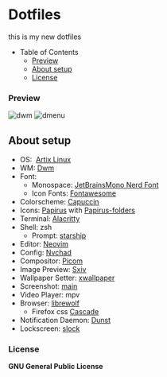 # Dotfiles

this is my new dotfiles

- Table of Contents
  - [Preview](#Preview)
  - [About setup](#About-setup)
  - [License](#License)

### Preview

![dwm](https://github.com/SweetMask4/dotfiles-v2/blob/screenshot/dwm.jpg?raw=true)
![dmenu](https://github.com/SweetMask4/dotfiles-v2/blob/screenshot/dmenu.jpg?raw=true)

## About setup

- OS:  [Artix Linux](https://wiki.artixlinux.org)
- WM: [Dwm](https://github.com/SweetMask4/dwm)
- Font:
  - Monospace: [JetBrainsMono Nerd Font](https://www.nerdfonts.com/font-downloads)
  - Icon Fonts: [Fontawesome](https://github.com/FortAwesome/Font-Awesome)
- Colorscheme: [Capuccin](https://github.com/catppuccin/gtk)
- Icons: [Papirus](https://github.com/PapirusDevelopmentTeam/papirus-icon-theme) with [Papirus-folders](https://github.com/catppuccin/papirus-folders)
- Terminal: [Alacritty](https://github.com/alacritty/alacritty)
- Shell: zsh
  - Prompt: [starship](https://github.com/AtifChy/dotfiles/blob/main/.config/starship.toml)
- Editor: [Neovim](https://github.com/AtifChy/dotfiles/tree/main/.config/nvim)
- Config: [Nvchad](https://nvchad.github.io/)
- Compositor: [Picom](https://github.com/AtifChy/dotfiles/blob/main/.config/picom/picom.conf)
- Image Preview: [Sxiv](https://github.com/muennich/sxiv)
- Wallpaper Setter: [xwallpaper](https://github.com/stoeckmann/xwallpaper)
- Screenshot: [main](https://github.com/naelstrof/maim)
- Video Player: mpv
- Browser: [librewolf](https://librewolf.net/)
  - Firefox css [Cascade](https://github.com/andreasgrafen/cascade)
- Notification Daemon: [Dunst](https://github.com/SweetMask4/dotfiles/blob/main/.config/dunst/dunstrc)
- Lockscreen: [slock](https://tools.suckless.org/slock/)

### License

**GNU General Public License**
